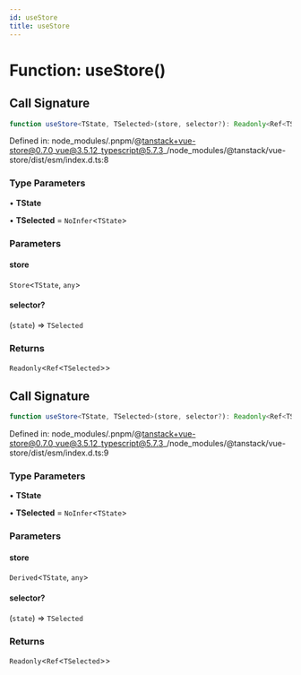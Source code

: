 ```yaml
---
id: useStore
title: useStore
---
```


<!-- DO NOT EDIT: this page is autogenerated from the type comments -->

# Function: useStore()

## Call Signature

```ts
function useStore<TState, TSelected>(store, selector?): Readonly<Ref<TSelected>>
```

Defined in: node\_modules/.pnpm/@tanstack+vue-store@0.7.0\_vue@3.5.12\_typescript@5.7.3\_/node\_modules/@tanstack/vue-store/dist/esm/index.d.ts:8

### Type Parameters

• **TState**

• **TSelected** = `NoInfer`\<`TState`\>

### Parameters

#### store

`Store`\<`TState`, `any`\>

#### selector?

(`state`) => `TSelected`

### Returns

`Readonly`\<`Ref`\<`TSelected`\>\>

## Call Signature

```ts
function useStore<TState, TSelected>(store, selector?): Readonly<Ref<TSelected>>
```

Defined in: node\_modules/.pnpm/@tanstack+vue-store@0.7.0\_vue@3.5.12\_typescript@5.7.3\_/node\_modules/@tanstack/vue-store/dist/esm/index.d.ts:9

### Type Parameters

• **TState**

• **TSelected** = `NoInfer`\<`TState`\>

### Parameters

#### store

`Derived`\<`TState`, `any`\>

#### selector?

(`state`) => `TSelected`

### Returns

`Readonly`\<`Ref`\<`TSelected`\>\>
